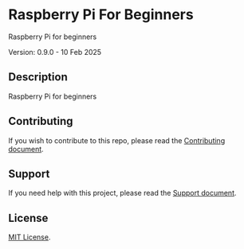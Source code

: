 # Raspberry Pi For Beginners

Raspberry Pi for beginners

Version: 0.9.0 - 10 Feb 2025

## Description

Raspberry Pi for beginners

## Contributing

If you wish to contribute to this repo, please read the [Contributing document](.github/CONTRIBUTING.md).

## Support

If you need help with this project, please read the [Support document](.github/SUPPORT.md).

## License

[MIT License](LICENSE).
